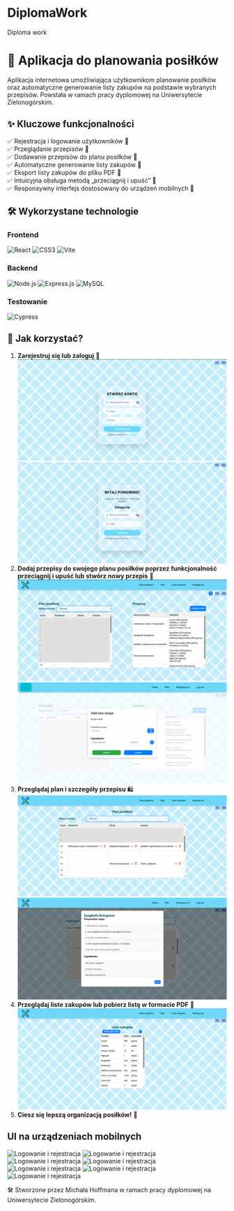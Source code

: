 # DiplomaWork
Diploma work
# 📌 Aplikacja do planowania posiłków

Aplikacja internetowa umożliwiająca użytkownikom planowanie posiłków oraz automatyczne generowanie listy zakupów na podstawie wybranych przepisów. Powstała w ramach pracy dyplomowej na Uniwersytecie Zielonogórskim.

## ✨ Kluczowe funkcjonalności

✅ Rejestracja i logowanie użytkowników 🔐  
✅ Przeglądanie przepisów 🍲  
✅ Dodawanie przepisów do planu posiłków 📅  
✅ Automatyczne generowanie listy zakupów 🛒  
✅ Eksport listy zakupów do pliku PDF 📄  
✅ Intuicyjna obsługa metodą „przeciągnij i upuść” 🎯  
✅ Responsywny interfejs dostosowany do urządzeń mobilnych 📱  

## 🛠️ Wykorzystane technologie

### Frontend
![React](https://img.shields.io/badge/React-20232A?style=for-the-badge&logo=react&logoColor=61DAFB)
![CSS3](https://img.shields.io/badge/CSS3-%231572B6.svg?style=for-the-badge&logo=css3&logoColor=white)
![Vite](https://img.shields.io/badge/Vite-646CFF?style=for-the-badge&logo=vite&logoColor=white)

### Backend
![Node.js](https://img.shields.io/badge/Node.js-43853D?style=for-the-badge&logo=node.js&logoColor=white)
![Express.js](https://img.shields.io/badge/Express.js-000000?style=for-the-badge&logo=express&logoColor=white)
![MySQL](https://img.shields.io/badge/MySQL-4479A1?style=for-the-badge&logo=mysql&logoColor=white)

### Testowanie
![Cypress](https://img.shields.io/badge/Cypress-17202C?style=for-the-badge&logo=cypress&logoColor=white)

## 📖 Jak korzystać?

1. **Zarejestruj się lub zaloguj** 📝
![Logowanie i rejestracja](images/rejestracjakomputer.png)
![Logowanie i rejestracja](images/logowaniekomputer.png)
2. **Dodaj przepisy do swojego planu posiłków poprzez funkcjonalność przeciągnij i upuść lub stwórz nowy przepis** 📅
![Logowanie i rejestracja](images/stronaglowna.png)
![Logowanie i rejestracja](images/dodawanieprzepisukomputer.png)
3. **Przeglądaj plan i szczegóły przepisu** 🛍️
![Logowanie i rejestracja](images/planpage.png)
![Logowanie i rejestracja](images/planmodal.png)
4. **Przeglądaj liste zakupów lub pobierz listę w formacie PDF** 📄
![Logowanie i rejestracja](images/listazakupowkomputer.png)
5. **Ciesz się lepszą organizacją posiłków!** 🎉

## UI na urządzeniach mobilnych

![Logowanie i rejestracja](images/rejestracjatelefon.png)
![Logowanie i rejestracja](images/logowanietelefon.png)
![Logowanie i rejestracja](images/stronaglownatelefon.png)
![Logowanie i rejestracja](images/dodawanieprzepisutelefon.png)
![Logowanie i rejestracja](images/plantelefon.png)
![Logowanie i rejestracja](images/planmodaltelefon.png)
![Logowanie i rejestracja](images/listazakupowtelefon.png)

🛠 Stworzone przez Michała Hoffmana w ramach pracy dyplomowej na Uniwersytecie Zielonogórskim.

